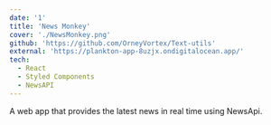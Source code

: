 ```yaml
---
date: '1'
title: 'News Monkey'
cover: './NewsMonkey.png'
github: 'https://github.com/OrneyVortex/Text-utils'
external: 'https://plankton-app-8uzjx.ondigitalocean.app/'
tech:
  - React
  - Styled Components
  - NewsAPI
---
```


A web app that provides the latest news in real time using NewsApi.